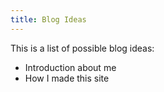 ```yaml
---
title: Blog Ideas
---
```

This is a list of possible blog ideas:

- Introduction about me
- How I made this site
